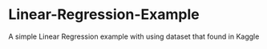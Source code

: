 # Linear-Regression-Example
A simple Linear Regression example with using dataset that found in Kaggle
